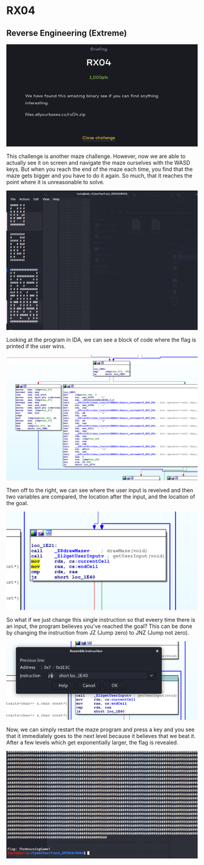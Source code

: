 # RX04
## Reverse Engineering (Extreme)

![RX04](RX04.png)

This challenge is another maze challenge. However, now we are able to actually see it on screen and navigate the maze ourselves with the WASD keys. But when you reach the end of the maze each time, you find that the maze gets bigger and you have to do it again. So  much, that it reaches the point where it is unreasonable to solve.

![RX04](RX04_1.png)

Looking at the program in IDA, we can see a block of code where the flag is printed if the user wins.

![RX04](RX04_2.png)

Then off to the right, we can see where the user input is reveived and then two variables are compared, the location after the input, and the location of the goal.

![RX04](RX04_3.png)

So what if we just change this single instruction so that eveery time there is an input, the program believes you've reached the goal? This can be done by changing the instruction from JZ (Jump zero) to JNZ (Jump not zero).

![RX04](RX04_4.png)

Now, we can simply restart the maze program and press a key and you see that it immediately goes to the next level because it believes that we beat it. After a few levels which get exponentially larger, the flag is revealed.

![RX04](RX04_5.png)
